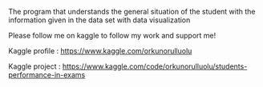 The program that understands the general situation of the student with the information given in the data set with data visualization

Please follow me on kaggle to follow my work and support me!

Kaggle profile : https://www.kaggle.com/orkunorulluolu

Kaggle project : https://www.kaggle.com/code/orkunorulluolu/students-performance-in-exams
